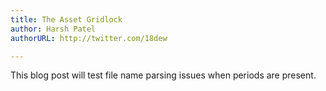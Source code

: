 ```yaml
---
title: The Asset Gridlock
author: Harsh Patel
authorURL: http://twitter.com/18dew

---
```


This blog post will test file name parsing issues when periods are present.
